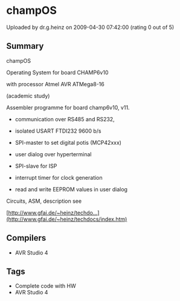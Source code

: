 # champOS

Uploaded by dr.g.heinz on 2009-04-30 07:42:00 (rating 0 out of 5)

## Summary

champOS  

Operating System for board CHAMP6v10  

with processor Atmel AVR ATMega8-16  

(academic study)


Assembler programme for board champ6v10, v11.  

- communication over RS485 and RS232,  

- isolated USART FTDI232 9600 b/s  

- SPI-master to set digital potis (MCP42xxx)  

- user dialog over hyperterminal  

- SPI-slave for ISP  

- interrupt timer for clock generation  

- read and write EEPROM values in user dialog


Circuits, ASM, description see  

[http://www.gfai.de/~heinz/techdo...](http://www.gfai.de/~heinz/techdocs/index.htm)

## Compilers

- AVR Studio 4

## Tags

- Complete code with HW
- AVR Studio 4
